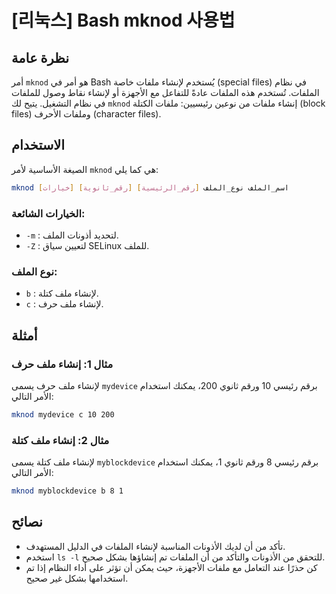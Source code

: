 # [리눅스] Bash mknod 사용법

## نظرة عامة
أمر `mknod` هو أمر في Bash يُستخدم لإنشاء ملفات خاصة (special files) في نظام الملفات. تُستخدم هذه الملفات عادةً للتفاعل مع الأجهزة أو لإنشاء نقاط وصول للملفات في نظام التشغيل. يتيح لك `mknod` إنشاء ملفات من نوعين رئيسيين: ملفات الكتلة (block files) وملفات الأحرف (character files).

## الاستخدام
الصيغة الأساسية لأمر `mknod` هي كما يلي:

```bash
mknod [خيارات] اسم_الملف نوع_الملف [رقم_الرئيسية] [رقم_ثانوية]
```

### الخيارات الشائعة:
- `-m` : لتحديد أذونات الملف.
- `-Z` : لتعيين سياق SELinux للملف.

### نوع الملف:
- `b` : لإنشاء ملف كتلة.
- `c` : لإنشاء ملف حرف.

## أمثلة
### مثال 1: إنشاء ملف حرف
لإنشاء ملف حرف يسمى `mydevice` برقم رئيسي 10 ورقم ثانوي 200، يمكنك استخدام الأمر التالي:

```bash
mknod mydevice c 10 200
```

### مثال 2: إنشاء ملف كتلة
لإنشاء ملف كتلة يسمى `myblockdevice` برقم رئيسي 8 ورقم ثانوي 1، يمكنك استخدام الأمر التالي:

```bash
mknod myblockdevice b 8 1
```

## نصائح
- تأكد من أن لديك الأذونات المناسبة لإنشاء الملفات في الدليل المستهدف.
- استخدم `ls -l` للتحقق من الأذونات والتأكد من أن الملفات تم إنشاؤها بشكل صحيح.
- كن حذرًا عند التعامل مع ملفات الأجهزة، حيث يمكن أن تؤثر على أداء النظام إذا تم استخدامها بشكل غير صحيح.